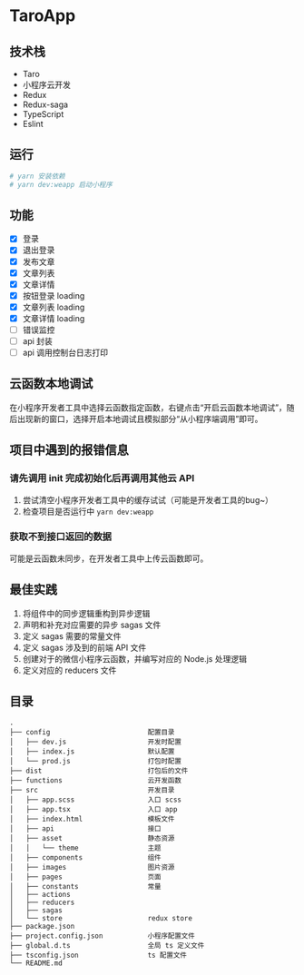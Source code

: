 # TaroApp
## 技术栈
* Taro
* 小程序云开发
* Redux
* Redux-saga
* TypeScript
* Eslint

## 运行
```bash
# yarn 安装依赖
# yarn dev:weapp 启动小程序
```

## 功能
- [x] 登录
- [x] 退出登录
- [x] 发布文章
- [x] 文章列表
- [x] 文章详情
- [x] 按钮登录 loading
- [x] 文章列表 loading
- [x] 文章详情 loading
- [ ] 错误监控
- [ ] api 封装
- [ ] api 调用控制台日志打印

## 云函数本地调试
在小程序开发者工具中选择云函数指定函数，右键点击“开启云函数本地调试”，随后出现新的窗口，选择开启本地调试且模拟部分“从小程序端调用”即可。

## 项目中遇到的报错信息
### 请先调用 init 完成初始化后再调用其他云 API
1. 尝试清空小程序开发者工具中的缓存试试（可能是开发者工具的bug~）
2. 检查项目是否运行中 `yarn dev:weapp`

### 获取不到接口返回的数据
可能是云函数未同步，在开发者工具中上传云函数即可。

## 最佳实践
1. 将组件中的同步逻辑重构到异步逻辑
2. 声明和补充对应需要的异步 sagas 文件
3. 定义 sagas 需要的常量文件
4. 定义 sagas 涉及到的前端 API 文件
5. 创建对于的微信小程序云函数，并编写对应的 Node.js 处理逻辑
6. 定义对应的 reducers 文件

## 目录
```
.
├── config                        配置目录
│   ├── dev.js                    开发时配置
│   ├── index.js                  默认配置
│   └── prod.js                   打包时配置
├── dist                          打包后的文件
├── functions                     云开发函数
├── src                           开发目录
│   ├── app.scss                  入口 scss
│   ├── app.tsx                   入口 app
│   ├── index.html                模板文件
│   ├── api                       接口
│   ├── asset                     静态资源
│   │   └── theme                 主题
│   ├── components                组件
│   ├── images                    图片资源
│   ├── pages                     页面
│   ├── constants                 常量
│   ├── actions					
│   ├── reducers
│   ├── sagas
│   └── store                     redux store
├── package.json
├── project.config.json           小程序配置文件
├── global.d.ts                   全局 ts 定义文件
├── tsconfig.json                 ts 配置文件
└── README.md
```
